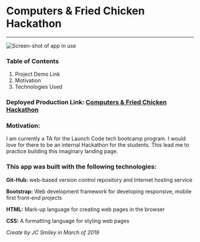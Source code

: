 # Computers & Fried Chicken Hackathon
<hr>

![Screen-shot of app in use](assets/active-case-a-compressor.png) 

### Table of Contents
1. Project Demo Link
2. Motivation
3. Technologies Used

### Deployed Production Link: [Computers & Fried Chicken Hackathon](https://jcsmileyjr.github.io/Hackathon-Landing-Page/)

### Motivation:
I am currently a TA for the Launch Code tech bootcamp program. I would love for there to be an internal Hackathon for the students. This lead me to practice building this imaginary landing page. 
 

### This app was built with the following technologies:
 
**Git-Hub:** web-based version control repository and Internet hosting service
 
**Bootstrap:** Web development framework for developing responsive, mobile first front-end projects
 
**HTML:** Mark-up language for creating web pages in the browser
 
**CSS:** A formatting language for styling web pages
 
*Create by JC Smiley in March of 2019*